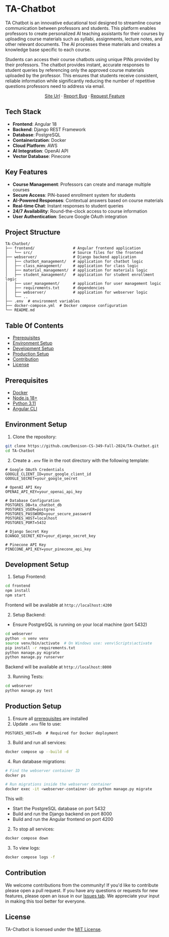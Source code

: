 # TA-Chatbot

TA Chatbot is an innovative educational tool designed to streamline course communication between professors and students. This platform enables professors to create personalized AI teaching assistants for their courses by uploading course materials such as syllabi, assignments, lecture notes, and other relevant documents. The AI processes these materials and creates a knowledge base specific to each course.

Students can access their course chatbots using unique PINs provided by their professors. The chatbot provides instant, accurate responses to student queries by referencing only the approved course materials uploaded by the professor. This ensures that students receive consistent, reliable information while significantly reducing the number of repetitive questions professors need to address via email.

<p align="center">
    <a href="https://www.ta-chat.website/">Site Url</a>
    ·
    <a href="https://github.com/Denison-CS-349-Fall-2024/TA-Chatbot/issues">Report Bug</a>
    ·
    <a href="https://github.com/Denison-CS-349-Fall-2024/TA-Chatbot/issues">Request Feature</a>
</p>

## Tech Stack

- **Frontend**: Angular 18
- **Backend**: Django REST Framework
- **Database**: PostgreSQL
- **Containerization**: Docker
- **Cloud Platform**: AWS
- **AI Integration**: OpenAI API
- **Vector Database**: Pinecone

## Key Features

- **Course Management**: Professors can create and manage multiple courses
- **Secure Access**: PIN-based enrollment system for students
- **AI-Powered Responses**: Contextual answers based on course materials
- **Real-time Chat**: Instant responses to student queries
- **24/7 Availability**: Round-the-clock access to course information
- **User Authentication**: Secure Google OAuth integration

## Project Structure

```
TA-Chatbot/
├── frontend/                 # Angular frontend application
│   └── src/                  # Source files for the frontend
├── webserver/                # Django backend application
│   ├── chatbot_management/   # application for chatbot logic
│   ├── class_management/     # application for class logic
│   ├── material_management/  # application for materials logic
│   ├── student_management/   # application for student enrollment logic
│   ├── user_management/      # application for user management logic
│   ├── requirements.txt      # dependencies
│   ├── webserver/            # application for webserver logic
│   └── ..
├── .env  # environment variables
├── docker-compose.yml  # Docker compose configuration
└── README.md 
```

## Table Of Contents

- [Prerequisites](#prerequisites)
- [Environment Setup](#environment-setup)
- [Development Setup](#development-setup)
- [Production Setup](#production-setup)
- [Contribution](#contribution)
- [License](#license)


## Prerequisites
- [Docker](https://docs.docker.com/engine/install/)
- [Node.js 18+](https://nodejs.org/en/download/package-manager/current)
- [Python 3.11](https://www.python.org/downloads/)
- [Angular CLI](https://angular.dev/tools/cli)

## Environment Setup

1. Clone the repository:
```bash
git clone https://github.com/Denison-CS-349-Fall-2024/TA-Chatbot.git
cd TA-Chatbot
```

2. Create a `.env` file in the root directory with the following template:
```env
# Google OAuth Credentials
GOOGLE_CLIENT_ID=your_google_client_id
GOOGLE_SECRET=your_google_secret

# OpenAI API Key
OPENAI_API_KEY=your_openai_api_key

# Database Configuration
POSTGRES_DB=ta_chatbot_db
POSTGRES_USER=postgres
POSTGRES_PASSWORD=your_secure_password
POSTGRES_HOST=localhost
POSTGRES_PORT=5432

# Django Secret Key
DJANGO_SECRET_KEY=your_django_secret_key

# Pinecone API Key
PINECONE_API_KEY=your_pinecone_api_key
```

## Development Setup

1. Setup Frontend:
```bash
cd frontend
npm install
npm start
```
Frontend will be available at `http://localhost:4200`

2. Setup Backend:
- Ensure PostgreSQL is running on your local machine (port 5432)
```bash
cd webserver
python -m venv venv
source venv/bin/activate  # On Windows use: venv\Scripts\activate
pip install -r requirements.txt
python manage.py migrate
python manage.py runserver
```
Backend will be available at `http://localhost:8000`

3. Running Tests:
```bash
cd webserver
python manage.py test
```

## Production Setup

1. Ensure all [prerequisites](#prerequisites) are installed
2. Update `.env` file to use:
```env
POSTGRES_HOST=db  # Required for Docker deployment
```

3. Build and run all services:
```bash
docker compose up --build -d
```

4. Run database migrations:
```bash
# Find the webserver container ID
docker ps

# Run migrations inside the webserver container
docker exec -it <webserver-container-id> python manage.py migrate
```

This will:
- Start the PostgreSQL database on port 5432
- Build and run the Django backend on port 8000
- Build and run the Angular frontend on port 4200

2. To stop all services:
```bash
docker compose down
```

3. To view logs:
```bash
docker compose logs -f
```
## Contribution

We welcome contributions from the community! If you'd like to contribute please open a pull request. If you have any questions or requests for new features, please open an issue in our [Issues tab](https://github.com/Denison-CS-349-Fall-2024/TA-Chatbot/issues). We appreciate your input in making this tool better for everyone.

## License

TA-Chatbot is licensed under the [MIT License](LICENSE).
